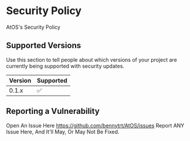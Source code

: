 # Security Policy
AtOS's Security Policy
## Supported Versions

Use this section to tell people about which versions of your project are
currently being supported with security updates.

| Version | Supported          |
| ------- | ------------------ |
| 0.1.x   | :white_check_mark: |



## Reporting a Vulnerability

Open An Issue Here <https://github.com/bennytrt/AtOS/issues>
Report ANY Issue Here, And It'll May, Or May Not Be Fixed.
